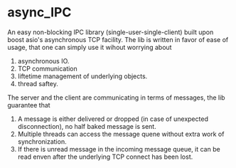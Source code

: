 # async_IPC
An easy non-blocking IPC library (single-user-single-client) built upon boost asio's asynchronous TCP facility.
The lib is written in favor of ease of usage, that one can simply use it wihout worrying about
1. asynchronous IO.
2. TCP communication
3. liftetime management of underlying objects.
4. thread saftey.

The server and the client are communicating in terms of messages, the lib guarantee that
1. A message is either delivered or dropped (in case of unexpected disconnection), no half baked message is sent.
2. Multiple threads can access the message quene without extra work of synchronization.
3. If there is unread message in the incoming message queue, it can be read enven after the underlying TCP connect has been lost.

